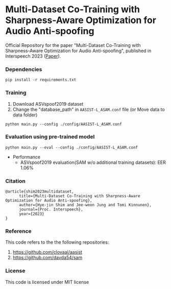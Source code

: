 # Multi-Dataset Co-Training with Sharpness-Aware Optimization for Audio Anti-spoofing

Official Repository for the paper "Multi-Dataset Co-Training with Sharpness-Aware Optimization for Audio Anti-spoofing", published in Interspeech 2023 ([Paper](https://www.isca-speech.org/archive/pdfs/interspeech_2023/shim23c_interspeech.pdf)).

### Dependencies
```
pip install -r requirements.txt
```

### Training

1. Download ASVspoof2019 dataset 
2. Change the "database_path" in `AASIST-L_ASAM.conf` file
    (or Move data to data folder)

```
python main.py --config ./config/AASIST-L_ASAM.conf
```

### Evaluation using pre-trained model
```
python main.py --eval --config ./config/AASIST-L_ASAM.conf
```

- Performance
    - ASVspoof2019 evaluation(SAM w/o additional training datasets): EER 1.06% 


### Citation
```
@article{shim2023multidataset,
      title={Multi-Dataset Co-Training with Sharpness-Aware Optimization for Audio Anti-spoofing}, 
      author={Hye-jin Shim and Jee-weon Jung and Tomi Kinnunen},
      journal={Proc. Interspeech},
      year={2023}
}
```

### Reference
This code refers to the the following repositories:
1. https://github.com/clovaai/aasist
2. https://github.com/davda54/sam

### License
This code is licensed under MIT license